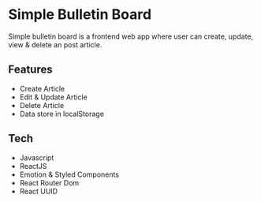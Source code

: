 # Simple Bulletin Board

Simple bulletin board is a frontend web app where user can create, update, view & delete an post article.

## Features

- Create Article
- Edit & Update Article
- Delete Article
- Data store in localStorage

## Tech

- Javascript
- ReactJS
- Emotion & Styled Components
- React Router Dom
- React UUID